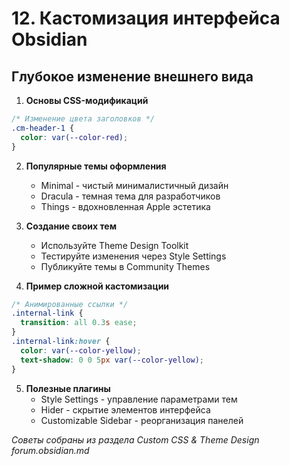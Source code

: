 # 12. Кастомизация интерфейса Obsidian

## Глубокое изменение внешнего вида

1. **Основы CSS-модификаций**
```css
/* Изменение цвета заголовков */
.cm-header-1 {
  color: var(--color-red);
}
```

2. **Популярные темы оформления**
   - Minimal - чистый минималистичный дизайн
   - Dracula - темная тема для разработчиков
   - Things - вдохновленная Apple эстетика

3. **Создание своих тем**
   - Используйте Theme Design Toolkit
   - Тестируйте изменения через Style Settings
   - Публикуйте темы в Community Themes

4. **Пример сложной кастомизации**
```css
/* Анимированные ссылки */
.internal-link {
  transition: all 0.3s ease;
}
.internal-link:hover {
  color: var(--color-yellow);
  text-shadow: 0 0 5px var(--color-yellow);
}
```

5. **Полезные плагины**
   - Style Settings - управление параметрами тем
   - Hider - скрытие элементов интерфейса
   - Customizable Sidebar - реорганизация панелей

*Советы собраны из раздела Custom CSS & Theme Design forum.obsidian.md*